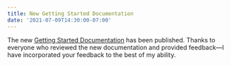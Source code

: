 ```yaml
---
title: New Getting Started Documentation
date: '2021-07-09T14:30:00-07:00'
---
```


The new [Getting Started Documentation](/process/) has been published.
Thanks to everyone who reviewed the new documentation and provided feedback—I have incorporated your feedback to the best of my ability.